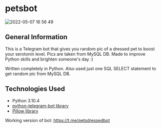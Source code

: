 # petsbot

![2022-05-07 16 56 49](https://user-images.githubusercontent.com/99502344/167257460-6ea7461b-4532-4b13-aedf-edca47eb2f63.gif)

## General Information

This is a Telegram bot that gives you random pic of a dressed pet to boost your serotonin level. Pics are taken from MySQL DB. Made to improve Python skills and brighten someone's day :)

Written completely in Python. Also used just one SQL SELECT statement to get random pic from MySQL DB.

## Technologies Used

* Python 3.10.4
* [python-telegram-bot library](https://github.com/python-telegram-bot/python-telegram-bot)
* [Pillow library](https://github.com/python-pillow/Pillow)


Working version of bot: https://t.me/petsdressedbot
